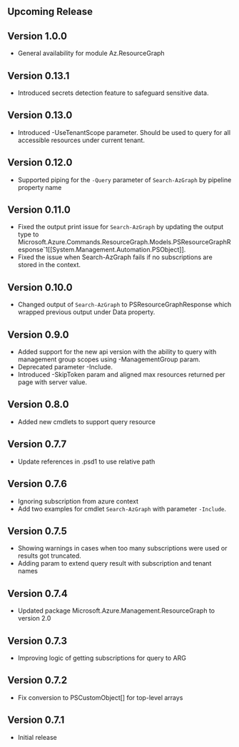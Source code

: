 <!--
    Please leave this section at the top of the change log.

    Changes for the upcoming release should go under the section titled "Upcoming Release", and should adhere to the following format:

    ## Upcoming Release
    * Overview of change #1
        - Additional information about change #1
    * Overview of change #2
        - Additional information about change #2
        - Additional information about change #2
    * Overview of change #3
    * Overview of change #4
        - Additional information about change #4

    ## YYYY.MM.DD - Version X.Y.Z (Previous Release)
    * Overview of change #1
        - Additional information about change #1
-->
## Upcoming Release

## Version 1.0.0
* General availability for module Az.ResourceGraph

## Version 0.13.1
* Introduced secrets detection feature to safeguard sensitive data.

## Version 0.13.0
* Introduced -UseTenantScope parameter. Should be used to query for all accessible resources under current tenant.

## Version 0.12.0
* Supported piping for the `-Query` parameter of `Search-AzGraph` by pipeline property name

## Version 0.11.0
* Fixed the output print issue for `Search-AzGraph` by updating the output type to Microsoft.Azure.Commands.ResourceGraph.Models.PSResourceGraphResponse`1[[System.Management.Automation.PSObject]].
* Fixed the issue when Search-AzGraph fails if no subscriptions are stored in the context.

## Version 0.10.0
* Changed output of `Search-AzGraph` to PSResourceGraphResponse which wrapped previous output under Data property.

## Version 0.9.0
* Added support for the new api version with the ability to query with management group scopes using -ManagementGroup param.
* Deprecated parameter -Include.
* Introduced -SkipToken param and aligned max resources returned per page with server value.

## Version 0.8.0
* Added new cmdlets to support query resource

## Version 0.7.7
* Update references in .psd1 to use relative path

## Version 0.7.6
* Ignoring subscription from azure context
* Add two examples for cmdlet `Search-AzGraph` with parameter `-Include`.

## Version 0.7.5
* Showing warnings in cases when too many subscriptions were used or results got truncated.
* Adding param to extend query result with subscription and tenant names

## Version 0.7.4
* Updated package Microsoft.Azure.Management.ResourceGraph to version 2.0

## Version 0.7.3
* Improving logic of getting subscriptions for query to ARG

## Version 0.7.2
* Fix conversion to PSCustomObject[] for top-level arrays

## Version 0.7.1
* Initial release
